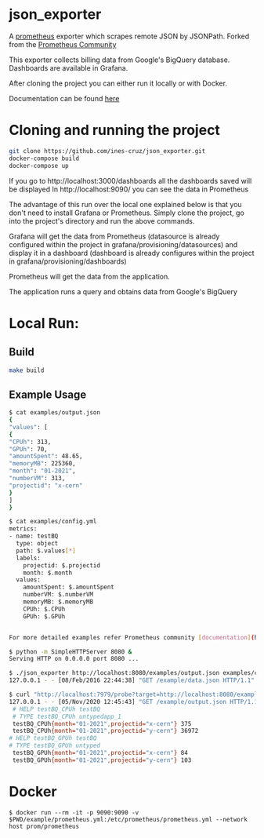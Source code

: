 json_exporter
========================

A [prometheus](https://prometheus.io/) exporter which scrapes remote JSON by JSONPath.
Forked from the [Prometheus Community](https://github.com/prometheus-community/json_exporter/)


This exporter collects billing data from Google's BigQuery database.
Dashboards are available in Grafana.

After cloning the project you can either run it locally or with Docker.

Documentation can be found [here](https://codimd.web.cern.ch/s/mKlCCS_vs#)

# Cloning and running the project 
```sh
git clone https://github.com/ines-cruz/json_exporter.git
docker-compose build
docker-compose up
```
If you go to http://localhost:3000/dashboards all the dashboards saved will be displayed
In http://localhost:9090/ you can see the data in Prometheus

The advantage of this run over the local one explained below is that you don't need to install Grafana or Prometheus.
Simply clone the project, go into the project's directory and run the above commands.

Grafana will get the data from Prometheus (datasource is already configured within the project in grafana/provisioning/datasources) and display it in a dashboard (dashboard is already configures within the project in grafana/provisioning/dashboards)

Prometheus will get the data from the application.

The application runs a query and obtains data from Google's BigQuery

# Local Run: 
## Build

```sh
make build
```

## Example Usage

```sh
$ cat examples/output.json
{
"values": [
{
"CPUh": 313,
"GPUh": 70,
"amountSpent": 48.65,
"memoryMB": 225360,
"month": "01-2021",
"numberVM": 313,
"projectid": "x-cern"
}
]
}

$ cat examples/config.yml
metrics:
- name: testBQ
  type: object
  path: $.values[*]
  labels:
    projectid: $.projectid
    month: $.month
  values:
    amountSpent: $.amountSpent
    numberVM: $.numberVM
    memoryMB: $.memoryMB
    CPUh: $.CPUh
    GPUh: $.GPUh


For more detailed examples refer Prometheus community [documentation](https://github.com/prometheus-community/json_exporter/blob/master/README.md)

$ python -m SimpleHTTPServer 8080 &
Serving HTTP on 0.0.0.0 port 8080 ...

$ ./json_exporter http://localhost:8080/examples/output.json examples/config.yml &
127.0.0.1 - - [08/Feb/2016 22:44:38] "GET /example/data.json HTTP/1.1" 200 -

$ curl "http://localhost:7979/probe?target=http://localhost:8080/examples/output.json"
127.0.0.1 - - [05/Nov/2020 12:45:43] "GET /example/output.json HTTP/1.1" 200 -
 # HELP testBQ_CPUh testBQ
 # TYPE testBQ_CPUh untypedapp_1         
 testBQ_CPUh{month="01-2021",projectid="x-cern"} 375
 testBQ_CPUh{month="01-2021",projectid="y-cern"} 36972  
# HELP testBQ_GPUh testBQ
# TYPE testBQ_GPUh untyped
 testBQ_GPUh{month="01-2021",projectid="x-cern"} 84
 testBQ_GPUh{month="01-2021",projectid="y-cern"} 103

```

# Docker

```console
$ docker run --rm -it -p 9090:9090 -v $PWD/example/prometheus.yml:/etc/prometheus/prometheus.yml --network host prom/prometheus
```

